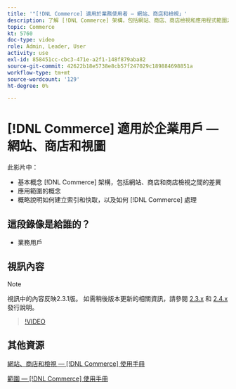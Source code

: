 ```yaml
---
title: '"[!DNL Commerce] 適用於業務使用者 — 網站、商店和檢視」'
description: 了解 [!DNL Commerce] 架構，包括網站、商店、商店檢視和應用程式範圍之間的差異。 了解索引和快取。
topic: Commerce
kt: 5760
doc-type: video
role: Admin, Leader, User
activity: use
exl-id: 858451cc-cbc3-471e-a2f1-148f879aba82
source-git-commit: 42622b18e5738e8cb57f247029c189884698851a
workflow-type: tm+mt
source-wordcount: '129'
ht-degree: 0%

---
```


# [!DNL Commerce] 適用於企業用戶 — 網站、商店和視圖

此影片中：

- 基本概念 [!DNL Commerce] 架構，包括網站、商店和商店檢視之間的差異
- 應用範圍的概念
- 概略說明如何建立索引和快取，以及如何 [!DNL Commerce] 處理

## 這段錄像是給誰的？

- 業務用戶

## 視訊內容

>[!NOTE]
>
>視訊中的內容反映2.3.1版。 如需稍後版本更新的相關資訊，請參閱 [ 2.3.x](https://devdocs.magento.com/guides/v2.3/release-notes/bk-release-notes.html) 和 [2.4.x](https://devdocs.magento.com/guides/v2.4/release-notes/bk-release-notes.html) 發行說明。

>[!VIDEO](https://video.tv.adobe.com/v/35945?quality=12&learn=on)

## 其他資源

[網站、商店和檢視 —  [!DNL Commerce] 使用手冊](https://docs.magento.com/user-guide/stores/websites-stores-views.html)

[範圍 —  [!DNL Commerce] 使用手冊](https://docs.magento.com/user-guide/configuration/scope.html)
